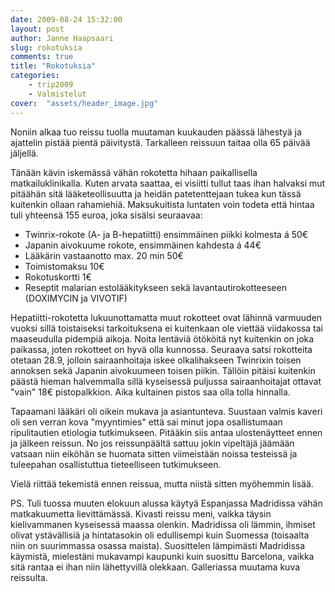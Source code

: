 ```yaml
---
date: 2009-08-24 15:32:00
layout: post
author: Janne Haapsaari
slug: rokotuksia
comments: true
title: "Rokotuksia"
categories:
    - trip2009
    - Valmistelut
cover:  "assets/header_image.jpg"
---
```


Noniin alkaa tuo reissu tuolla muutaman kuukauden päässä lähestyä ja ajattelin
pistää pientä päivitystä. Tarkalleen reissuun taitaa olla 65 päivää jäljellä.

Tänään kävin iskemässä vähän rokotetta hihaan paikallisella matkailuklinikalla.
Kuten arvata saattaa, ei visiitti tullut taas ihan halvaksi mut pitäähän sitä
lääketeollisuutta ja heidän patetenttejaan tukea kun tässä kuitenkin ollaan
rahamiehiä. Maksukuitista luntaten voin todeta että hintaa tuli yhteensä 155
euroa, joka sisälsi seuraavaa:

* Twinrix-rokote (A- ja B-hepatiitti) ensimmäinen piikki kolmesta á 50€
* Japanin aivokuume rokote, ensimmäinen kahdesta á 44€
* Lääkärin vastaanotto max. 20 min 50€
* Toimistomaksu 10€
* Rokotuskortti 1€
* Reseptit malarian estolääkitykseen sekä lavantautirokotteeseen (DOXIMYCIN
ja VIVOTIF)

Hepatiitti-rokotetta lukuunottamatta muut rokotteet ovat lähinnä varmuuden
vuoksi sillä toistaiseksi tarkoituksena ei kuitenkaan ole viettää viidakossa
tai maaseudulla pidempiä aikoja. Noita lentäviä ötököitä nyt kuitenkin on joka
paikassa, joten rokotteet on hyvä olla kunnossa. Seuraava satsi rokotteita
otetaan 28.9, jolloin sairaanhoitaja iskee olkalihakseen Twinrixin toisen
annoksen sekä Japanin aivokuumeen toisen piikin. Tällöin pitäisi kuitenkin
päästä hieman halvemmalla sillä kyseisessä puljussa sairaanhoitajat ottavat
"vain" 18€ pistopalkkion. Aika kultainen pistos saa olla tolla hinnalla.

Tapaamani lääkäri oli oikein mukava ja asiantunteva. Suustaan valmis kaveri
oli sen verran kova "myyntimies" että sai minut jopa osallistumaan
ripulitautien etiologia tutkimukseen. Pitääkin siis antaa ulostenäytteet ennen
ja jälkeen reissun. No jos reissunpäältä sattuu jokin vipeltäjä jäämään
vatsaan niin eiköhän se huomata sitten viimeistään noissa testeissä ja
tuleepahan osallistuttua tieteelliseen tutkimukseen.

Vielä riittää tekemistä ennen reissua, mutta niistä sitten myöhemmin lisää.

PS. Tuli tuossa muuten elokuun alussa käytyä Espanjassa Madridissa vähän
matkakuumetta lievittämässä. Kivasti reissu meni, vaikka täysin kielivammanen
kyseisessä maassa olenkin. Madridissa oli lämmin, ihmiset olivat ystävällisiä
ja hintatasokin oli edullisempi kuin Suomessa (toisaalta niin on suurimmassa
osassa maista). Suosittelen lämpimästi Madridissa käymistä, mielestäni
mukavampi kaupunki kuin suosittu Barcelona, vaikka sitä rantaa ei ihan niin
lähettyvillä olekkaan. Galleriassa muutama kuva reissulta.
